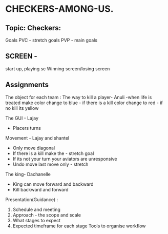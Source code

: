 
# CHECKERS-AMONG-US.

## Topic: Checkers:
Goals
PVC - stretch goals
PVP - main goals

## SCREEN - 
start up, 
playing sc
Winning screen/losing screen

## Assignments 

The object  for each team :
The way to kill a player- Anuli
	-when life is treated make color change to blue
	- if there is a kill color change to red
	- if no kill its yellow

The GUI - Lajay 
  - Placers turns 

Movement - Lajay and shantel
  - Only move diagonal
  - If there is a kill make the - stretch goal
  - If its not your turn your aviators are unresponsive
  - Undo move last move only - stretch

The king-  Dachanelle
  - King can move forward and backward
  - Kill backward and forward



​​Presentation(Guidance) :
1. Schedule and meeting 
2. Approach - the scope and scale
3. What stages to expect 
4. Expected timeframe for each stage
Tools to organise workflow

